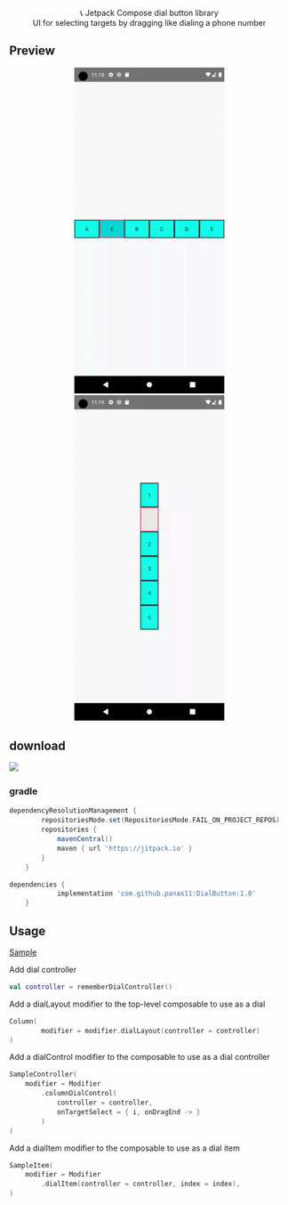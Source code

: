 <p align="center">      
📞 Jetpack Compose dial button library<br>
UI for selecting targets by dragging like dialing a phone number
</p>

## Preview
<p align="center">
<img src="preview/row_dial.gif" width="270"/>
<img src="preview/column_dial.gif" width="270"/>
</p>

## download
[![](https://jitpack.io/v/panax11/DialButton.svg)](https://jitpack.io/#panax11/DialButton)

### gradle
```gradle
dependencyResolutionManagement {
		repositoriesMode.set(RepositoriesMode.FAIL_ON_PROJECT_REPOS)
		repositories {
			mavenCentral()
			maven { url 'https://jitpack.io' }
		}
	}
```
```gradle
dependencies {
	        implementation 'com.github.panax11:DialButton:1.0'
	}
```

## Usage

[Sample](https://github.com/panax11/DialButton/blob/main/app/src/main/java/com/panax/dialbuttton/Sample.kt)

Add dial controller
```kotlin
val controller = rememberDialController()
```
Add a dialLayout modifier to the top-level composable to use as a dial
```kotlin
Column(
        modifier = modifier.dialLayout(controller = controller)
)
```

Add a dialControl modifier to the composable to use as a dial controller
```kotlin
SampleController(
    modifier = Modifier
        .columnDialControl(
            controller = controller,
            onTargetSelect = { i, onDragEnd -> }
        )
)
```

Add a dialItem modifier to the composable to use as a dial item
```kotlin
SampleItem(
    modifier = Modifier
        .dialItem(controller = controller, index = index),
)
```
